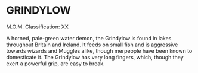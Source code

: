 # GRINDYLOW  
M.O.M. Classification: XX  
  
A horned, pale-green water demon, the Grindylow is found in lakes throughout Britain and Ireland. It feeds on small fish and is aggressive towards wizards and Muggles alike, though merpeople have been known to domesticate it. The Grindylow has very long fingers, which, though they exert a powerful grip, are easy to break.  
  

